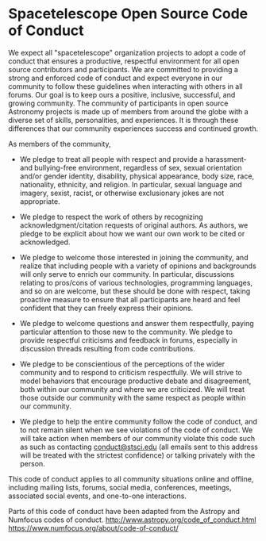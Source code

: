 # Spacetelescope Open Source Code of Conduct

We expect all "spacetelescope" organization projects to adopt a code of conduct that ensures a productive, respectful environment for all open source contributors and participants. We are committed to providing a strong and enforced code of conduct and expect everyone in our community to follow these guidelines when interacting with others in all forums. Our goal is to keep ours a positive, inclusive, successful, and growing community. The community of participants in open source Astronomy projects is made up of members from around the globe with a diverse set of skills, personalities, and experiences. It is through these differences that our community experiences success and continued growth.


As members of the community,

- We pledge to treat all people with respect and provide a harassment- and bullying-free environment, regardless of sex, sexual orientation and/or gender identity, disability, physical appearance, body size, race, nationality, ethnicity, and religion. In particular, sexual language and imagery, sexist, racist, or otherwise exclusionary jokes are not appropriate.

- We pledge to respect the work of others by recognizing acknowledgment/citation requests of original authors. As authors, we pledge to be explicit about how we want our own work to be cited or acknowledged.

- We pledge to welcome those interested in joining the community, and realize that including people with a variety of opinions and backgrounds will only serve to enrich our community. In particular, discussions relating to pros/cons of various technologies, programming languages, and so on are welcome, but these should be done with respect, taking proactive measure to ensure that all participants are heard and feel confident that they can freely express their opinions.

- We pledge to welcome questions and answer them respectfully, paying particular attention to those new to the community. We pledge to provide respectful criticisms and feedback in forums, especially in discussion threads resulting from code contributions.

- We pledge to be conscientious of the perceptions of the wider community and to respond to criticism respectfully. We will strive to model behaviors that encourage productive debate and disagreement, both within our community and where we are criticized. We will treat those outside our community with the same respect as people within our community.

- We pledge to help the entire community follow the code of conduct, and to not remain silent when we see violations of the code of conduct. We will take action when members of our community violate this code such as such as contacting conduct@stsci.edu (all emails sent to this address will be treated with the strictest confidence) or talking privately with the person.

This code of conduct applies to all community situations online and offline, including mailing lists, forums, social media, conferences, meetings, associated social events, and one-to-one interactions.

Parts of this code of conduct have been adapted from the Astropy and Numfocus codes of conduct.
http://www.astropy.org/code_of_conduct.html
https://www.numfocus.org/about/code-of-conduct/
